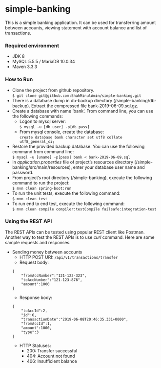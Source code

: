 # simple-banking
This is a simple banking application. It can be used for transferring amount between accounts, viewing statement with account balance and list of transactions.

### Required environment 
  * JDK 8
  * MySQL 5.5.5 / MariaDB 10.0.34
  * Maven 3.3.3 
  
### How to Run
  * Clone the project from github repository.   
  `$ git clone git@github.com:ShahMinulAmin/simple-banking.git` 
  * There is a database dump in db-backup directory (/simple-banking/db-backup). Extract the compressed file bank-2019-06-09.sql.gz.
  * Create a database with name ‘bank’. From command line, you can use the following commands:
    * Logon to mysql server:  
    `$ mysql -u [db_user] -p[db_pass]`
    * From mysql console, create the database:   
    `create database bank character set utf8 collate utf8_general_ci;`
  * Restore the provided backup database. You can use the following command from command line:  
  `$ mysql -u [uname] -p[pass] bank < bank-2019-06-09.sql`
  * In *application.properties* file of project’s resources directory (/simple-banking/src/main/resources), enter your database user name and password.
  * From project’s root directory (/simple-banking), execute the following command to run the project:  
  `$ mvn clean spring-boot:run`
  * To run the unit tests, execute the following command:  
  `$ mvn clean test`
  * To run end to end test, execute the following command:  
  `$ mvn clean compile compiler:testCompile failsafe:integration-test`  
  
### Using the REST API  
The REST APIs can be tested using popular REST client like Postman. Another way to test the REST APIs is to use *curl* command. Here are some sample requests and responses.  

  * Sending money between accounts
    * HTTP POST URI: `/api/v1/transactions/transfer` 
    * Request body:  
     ```
     {
         "fromAccNumber":"121-123-323",
         "toAccNumber":"121-123-876",
         "amount":1000
     }
     ```    
     * Response body: 
     ```
     {
         "toAccId":2,
         "id":6,
         "transactionDate":"2019-06-08T20:46:35.331+0000",
         "fromAccId":1,
         "amount":1000,
         "type":3
     }
     ```  
     * HTTP Statuses:
       * 200: Transfer successful
       * 404: Account not found
       * 406: Insufficient balance 
     
